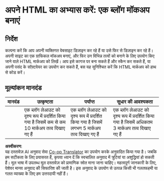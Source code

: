 <!--
CO_OP_TRANSLATOR_METADATA:
{
  "original_hash": "970776c81401c9aacb34f365edac6b53",
  "translation_date": "2025-08-24T12:02:57+00:00",
  "source_file": "3-terrarium/1-intro-to-html/assignment.md",
  "language_code": "hi"
}
-->
# अपने HTML का अभ्यास करें: एक ब्लॉग मॉकअप बनाएं

## निर्देश

कल्पना करें कि आप अपनी व्यक्तिगत वेबसाइट डिज़ाइन कर रहे हैं या उसे फिर से डिज़ाइन कर रहे हैं। अपनी साइट का एक ग्राफिकल मॉकअप बनाएं, और फिर उन विभिन्न तत्वों को बनाने के लिए उपयोग किए जाने वाले HTML मार्कअप को लिखें। आप इसे कागज पर बना सकते हैं और स्कैन कर सकते हैं, या अपनी पसंद के सॉफ़्टवेयर का उपयोग कर सकते हैं, बस यह सुनिश्चित करें कि HTML मार्कअप को हाथ से कोड करें।

## मूल्यांकन मानदंड

| मानदंड | उत्कृष्टता                                                                           | पर्याप्त                                                                         | सुधार की आवश्यकता                                                                 |
| -------- | ----------------------------------------------------------------------------------- | -------------------------------------------------------------------------------- | --------------------------------------------------------------------------------- |
|          | एक ब्लॉग लेआउट को दृश्य रूप में प्रदर्शित किया गया है जिसमें कम से कम 10 मार्कअप तत्व दिखाए गए हैं | एक ब्लॉग लेआउट को दृश्य रूप में प्रदर्शित किया गया है जिसमें लगभग 5 मार्कअप तत्व दिखाए गए हैं | एक ब्लॉग लेआउट को दृश्य रूप में प्रदर्शित किया गया है जिसमें अधिकतम 3 मार्कअप तत्व दिखाए गए हैं |

**अस्वीकरण**:  
यह दस्तावेज़ AI अनुवाद सेवा [Co-op Translator](https://github.com/Azure/co-op-translator) का उपयोग करके अनुवादित किया गया है। जबकि हम सटीकता के लिए प्रयासरत हैं, कृपया ध्यान दें कि स्वचालित अनुवाद में त्रुटियां या अशुद्धियां हो सकती हैं। मूल भाषा में उपलब्ध मूल दस्तावेज़ को प्रामाणिक स्रोत माना जाना चाहिए। महत्वपूर्ण जानकारी के लिए, पेशेवर मानव अनुवाद की सिफारिश की जाती है। इस अनुवाद के उपयोग से उत्पन्न किसी भी गलतफहमी या गलत व्याख्या के लिए हम उत्तरदायी नहीं हैं।